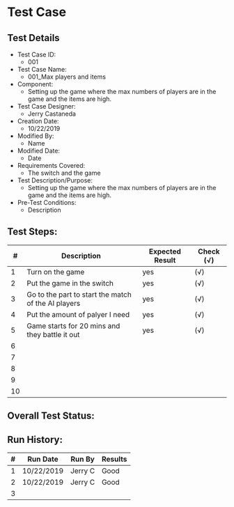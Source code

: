 
# Test Case 

## Test Details

* Test Case ID:
  * 001
* Test Case Name:
  * 001_Max players and items
* Component: 
  * Setting up the game where the max numbers of players are in the game and the items are high.
* Test Case Designer:
  * Jerry Castaneda
* Creation Date:
  * 10/22/2019
* Modified By:
  * Name
* Modified Date:
  * Date
* Requirements Covered:
  * The switch and the game
* Test Description/Purpose:
  * Setting up the game where the max numbers of players are in the game and the items are high.
* Pre-Test Conditions:
  * Description
## Test Steps: 
| # | Description | Expected Result | Check (√) |
| --- | --- | --- | --- |
| 1 | Turn on the game| yes|(√) |			
| 2 | Put the game in the switch| yes| (√)|			
| 3 | Go to the part to start the match of the AI players| yes| (√)|			
| 4 | Put the amount of palyer I need| yes| (√)|			
| 5 | Game starts for 20 mins and they battle it out| yes | (√)|			
| 6 | | | |			
| 7 | | | |			
| 8 | | | |			
| 9 | | | |			
| 10 | | | |			

## Overall Test Status:



## Run History:
| # |	Run Date |	Run By |	Results |
| --- | --- | --- | --- |
| 1 |10/22/2019 |Jerry C | Good|			
| 2 |10/22/2019 |Jerry C | Good|			
| 3 | | | |			

